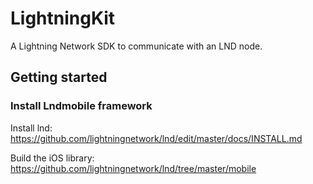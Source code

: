 # LightningKit
A Lightning Network SDK to communicate with an LND node.

## Getting started

### Install Lndmobile framework

Install lnd: https://github.com/lightningnetwork/lnd/edit/master/docs/INSTALL.md

Build the iOS library: https://github.com/lightningnetwork/lnd/tree/master/mobile
